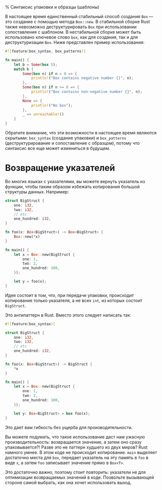 % Синтаксис упаковки и образцы (шаблоны)

В настоящее время единственный стабильный способ создания `Box` — это создание с
помощью метода `Box::new`. В стабильной сборке Rust также невозможно
деструктурировать `Box` при использовании сопоставления с шаблоном. В
нестабильной сборке может быть использовано ключевое слово `box`, как для
создания, так и для деструктуризации `Box`. Ниже представлен пример
использования:

```rust
#![feature(box_syntax, box_patterns)]

fn main() {
    let b = Some(box 5);
    match b {
        Some(box n) if n < 0 => {
            println!("Box contains negative number {}", n);
        },
        Some(box n) if n >= 0 => {
            println!("Box contains non-negative number {}", n);
        },
        None => {
            println!("No box");
        },
        _ => unreachable!()
    }
}
```

Обратите внимание, что эти возможности в настоящее время являются скрытыми:
`box_syntax` (создание упаковки) и `box_patterns` (деструктурирование и
сопоставление с образцом), потому что синтаксис все еще может измениться в
будущем.

# Возвращение указателей

Во многих языках с указателями, вы можете вернуть указатель из функции, чтобы
таким образом избежать копирования большой структуры данных. Например:

```rust
struct BigStruct {
    one: i32,
    two: i32,
    // etc
    one_hundred: i32,
}

fn foo(x: Box<BigStruct>) -> Box<BigStruct> {
    Box::new(*x)
}

fn main() {
    let x = Box::new(BigStruct {
        one: 1,
        two: 2,
        one_hundred: 100,
    });

    let y = foo(x);
}
```

Идея состоит в том, что, при передаче упаковки, происходит копирование только
указателя, а не всех `int`, из которых состоит `BigStruct`.

Это антипаттерн в Rust. Вместо этого следует написать так:

```rust
#![feature(box_syntax)]

struct BigStruct {
    one: i32,
    two: i32,
    // etc
    one_hundred: i32,
}

fn foo(x: Box<BigStruct>) -> BigStruct {
    *x
}

fn main() {
    let x = Box::new(BigStruct {
        one: 1,
        two: 2,
        one_hundred: 100,
    });

    let y: Box<BigStruct> = box foo(x);
}
```

Это дает вам гибкость без ущерба для производительности.

Вы можете подумать, что такое использование даст нам ужасную производительность:
возвращается значение, а затем оно сразу упаковывается?! Разве это не паттерн
худшего из двух миров? Rust намного умнее. В этом коде не происходит
копирование. `main` выделяет достаточно места для `box`, передает указатель на
эту память в `foo` в виде `x`, а затем `foo` записывает значение прямо в
`Box<T>`.

Это достаточно важно, поэтому стоит повторить: указатели не для оптимизации
возвращаемых значений в коде. Позвольте вызывающей стороне самой выбрать, как
она хочет использовать выход.
